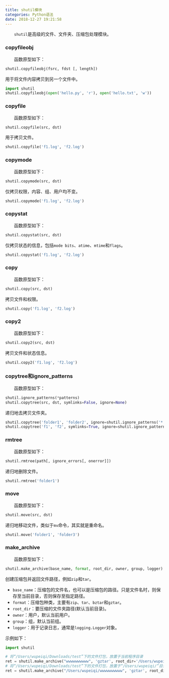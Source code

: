 ```yaml
---
title: shutil模块
categories: Python语法
date: 2018-12-27 19:21:58
---
```

&emsp;&emsp;`shutil`是高级的文件、文件夹、压缩包处理模块。<!--more-->

### copyfileobj

&emsp;&emsp;函数原型如下：

``` python
shutil.copyfileobj(fsrc, fdst [, length])
```

用于将文件内容拷贝到另一个文件中。

``` python
import shutil
shutil.copyfileobj(open('hello.py', 'r'), open('hello.txt', 'w'))
```

### copyfile

&emsp;&emsp;函数原型如下：

``` python
shutil.copyfile(src, dst)
```

用于拷贝文件。

``` python
shutil.copyfile('f1.log', 'f2.log')
```

### copymode

&emsp;&emsp;函数原型如下：

``` python
shutil.copymode(src, dst)
```

仅拷贝权限，内容、组、用户均不变。

``` python
shutil.copymode('f1.log', 'f2.log')
```

### copystat

&emsp;&emsp;函数原型如下：

``` python
shutil.copystat(src, dst)
```

仅拷贝状态的信息，包括`mode bits`、`atime`、`mtime`和`flags`。

``` python
shutil.copystat('f1.log', 'f2.log')
```

### copy

&emsp;&emsp;函数原型如下：

``` python
shutil.copy(src, dst)
```

拷贝文件和权限。

``` python
shutil.copy('f1.log', 'f2.log')
```

### copy2

&emsp;&emsp;函数原型如下：

``` python
shutil.copy2(src, dst)
```

拷贝文件和状态信息。

``` python
shutil.copy2('f1.log', 'f2.log')
```

### copytree和ignore_patterns

&emsp;&emsp;函数原型如下：

``` python
shutil.ignore_patterns(*patterns)
shutil.copytree(src, dst, symlinks=False, ignore=None)
```

递归地去拷贝文件夹。

``` python
shutil.copytree('folder1', 'folder2', ignore=shutil.ignore_patterns('*.pyc', 'tmp*'))
shutil.copytree('f1', 'f2', symlinks=True, ignore=shutil.ignore_patterns('*.pyc', 'tmp*'))
```

### rmtree

&emsp;&emsp;函数原型如下：

``` python
shutil.rmtree(path[, ignore_errors[, onerror]])
```

递归地删除文件。

``` python
shutil.rmtree('folder1')
```

### move

&emsp;&emsp;函数原型如下：

``` python
shutil.move(src, dst)
```

递归地移动文件，类似于`mv`命令，其实就是重命名。

``` python
shutil.move('folder1', 'folder3')
```

### make_archive

&emsp;&emsp;函数原型如下：

``` python
shutil.make_archive(base_name, format, root_dir, owner, group, logger)
```

创建压缩包并返回文件路径，例如`zip`和`tar`。

- `base_name`：压缩包的文件名，也可以是压缩包的路径。只是文件名时，则保存至当前目录，否则保存至指定路径。
- `format`：压缩包种类，主要有`zip`、`tar`、`bztar`和`gztar`。
- `root_dir`：要压缩的文件夹路径(默认当前目录)。
- `owner`：用户，默认当前用户。
- `group`：组，默认当前组。
- `logger`：用于记录日志，通常是`logging.Logger`对象。

示例如下：

``` python
import shutil

# 将“/Users/wupeiqi/Downloads/test”下的文件打包，放置于当前程序目录
ret = shutil.make_archive("wwwwwwwwww", 'gztar', root_dir='/Users/wupeiqi/Downloads/test')
# 将“/Users/wupeiqi/Downloads/test”下的文件打包，放置于“/Users/wupeiqi/”目录
ret = shutil.make_archive("/Users/wupeiqi/wwwwwwwwww", 'gztar', root_dir='/Users/wupeiqi/Downloads/test')
```